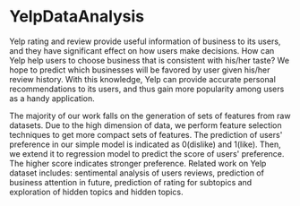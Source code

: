YelpDataAnalysis
================
Yelp rating and review provide useful information of business to its users, and they have significant effect 
on how users make decisions. How can Yelp help users to choose business that is consistent with his/her 
taste? We hope to predict which businesses will be favored by user given his/her review history. With this knowledge, Yelp can provide accurate personal recommendations to its users, and thus gain more popularity among users as a handy application. 

The majority of our work falls on the generation of sets of features from raw datasets. Due to the high dimension of data, we perform feature selection techniques to get more compact sets of features. The prediction of users' preference in our simple model is indicated as 0(dislike) and 1(like). Then, we extend it to regression model to predict the score of users' preference. The higher score indicates stronger preference. Related work on Yelp dataset includes: sentimental analysis of users reviews, prediction of business attention in future, prediction of rating for subtopics and exploration of hidden topics and hidden topics.
